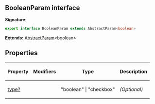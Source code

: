 
## BooleanParam interface

**Signature:**

```typescript
export interface BooleanParam extends AbstractParam<boolean> 
```
**Extends:** [AbstractParam](/reference/abstractparam.md)<!-- -->&lt;boolean&gt;

## Properties

<table><thead><tr><th>

Property


</th><th>

Modifiers


</th><th>

Type


</th><th>

Description


</th></tr></thead>
<tbody><tr><td>

[type?](/reference/booleanparam/type.md)


</td><td>


</td><td>

"boolean" \| "checkbox"


</td><td>

_(Optional)_


</td></tr>
</tbody></table>
